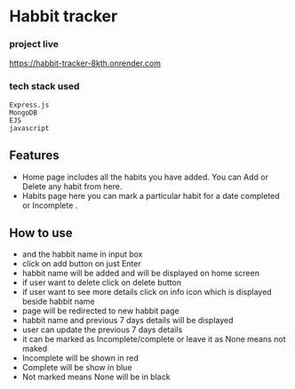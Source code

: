  # Habbit tracker  
 
 ### project live
 https://habbit-tracker-8kth.onrender.com
 
 ### tech stack used
 ```
 Express.js
 MongoDB
 EJS
 javascript

```

## Features

+ Home page includes all the habits you have added. You can Add or Delete any habit from here.
+ Habits page here you can mark a particular habit for a date completed or Incomplete .


## How to use 
+ and the habbit name in input box
+ click on add button on just Enter
+ habbit name will be added and will be displayed on home screen
+ if user want to delete  click on delete button
+ if user want to see more details click on info icon which is displayed beside habbit name
+ page will be redirected to new habbit page
+ habbit name and previous 7 days details will be displayed
+ user can update the previous 7 days details
+ it can be marked as Incomplete/complete or leave it as None means not maked
+ Incomplete will be shown in red
+ Complete will be show in blue
+ Not marked means None will be in black
 
 

